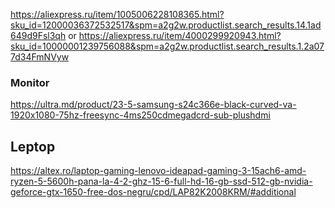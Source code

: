 https://aliexpress.ru/item/1005006228108365.html?sku_id=12000036372532517&spm=a2g2w.productlist.search_results.14.1ad649d9Fsl3qh
or 
https://aliexpress.ru/item/4000299920943.html?sku_id=10000001239756088&spm=a2g2w.productlist.search_results.1.2a077d34FmNVyw


### Monitor
https://ultra.md/product/23-5-samsung-s24c366e-black-curved-va-1920x1080-75hz-freesync-4ms250cdmegadcrd-sub-plushdmi

## Leptop 
https://altex.ro/laptop-gaming-lenovo-ideapad-gaming-3-15ach6-amd-ryzen-5-5600h-pana-la-4-2-ghz-15-6-full-hd-16-gb-ssd-512-gb-nvidia-geforce-gtx-1650-free-dos-negru/cpd/LAP82K2008KRM/#additional